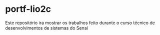 # portf-lio2c
Este repositório ira mostrar os trabalhos feito durante o curso técnico de desenvolvimentos de sistemas do Senai
